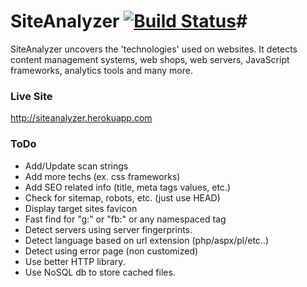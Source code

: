 # SiteAnalyzer [![Build Status](https://travis-ci.org/prakashnsm/siteanalyzer.svg?branch=heroku-deployment-v1.0.1)](https://travis-ci.org/prakashnsm/siteanalyzer)#

SiteAnalyzer uncovers the 'technologies' used on websites. It detects content management systems, web shops, web servers, JavaScript frameworks, analytics tools and many more.

### Live Site ###

http://siteanalyzer.herokuapp.com

### ToDo ###

- Add/Update scan strings
- Add more techs (ex. css frameworks)
- Add SEO related info (title, meta tags values, etc.)
- Check for sitemap, robots, etc. (just use HEAD)
- Display target sites favicon
- Fast find for "g:" or "fb:" or any namespaced tag
- Detect servers using server fingerprints.
- Detect language based on url extension (php/aspx/pl/etc..)
- Detect using error page (non customized)
- Use better HTTP library.
- Use NoSQL db to store cached files.